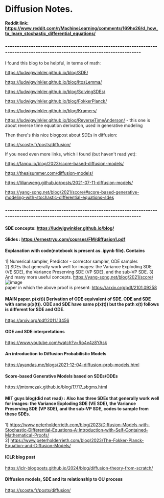# Diffusion Notes.

#### Reddit link: https://www.reddit.com/r/MachineLearning/comments/169he26/d_how_to_learn_stochastic_differential_equations/
### ---------------------------------------------------------------------------------------------------------------------------
I found this blog to be helpful, in terms of math:

https://ludwigwinkler.github.io/blog/SDE/

https://ludwigwinkler.github.io/blog/ItosLemma/

https://ludwigwinkler.github.io/blog/SolvingSDEs/

https://ludwigwinkler.github.io/blog/FokkerPlanck/

https://ludwigwinkler.github.io/blog/Kramers/

https://ludwigwinkler.github.io/blog/ReverseTimeAnderson/ - this one is about reverse time equation derivation, used in generative modeling

Then there's this nice blogpost about SDEs in diffusion:

https://scoste.fr/posts/diffusion/

If you need even more links, which I found (but haven't read yet):

https://fanpu.io/blog/2023/score-based-diffusion-models/

https://theaisummer.com/diffusion-models/

https://lilianweng.github.io/posts/2021-07-11-diffusion-models/

https://yang-song.net/blog/2021/score/#score-based-generative-modeling-with-stochastic-differential-equations-sdes
### ---------------------------------------------------------------------------------------------------------------------------

#### SDE concepts: https://ludwigwinkler.github.io/blog/

#### Slides :  https://ernestryu.com/courses/FM/diffusion1.pdf

#### Explanation with code(notebook is present as .ipynb file). Contains 
 1] Numerical sampler, Predictor - corrector sampler, ODE sampler.   
 2] SDEs that generally work well for images: the Variance Exploding SDE (VE SDE), the Variance Preserving SDE (VP SDE), and the sub-VP SDE. 
 3] And many more useful concepts.
https://yang-song.net/blog/2021/score/
![image](https://github.com/user-attachments/assets/619fe0e7-45d0-4957-8430-f4837750002b)  
paper in which the above proof is present: https://arxiv.org/pdf/2101.09258

#### MAIN paper. p(x(t)) Derivation of ODE equivalent of SDE. ODE and SDE with same p(x(t)). ODE and SDE have same p(x(t)) but the path x(t) follows is different for SDE and ODE.
https://arxiv.org/pdf/2011.13456

#### ODE and SDE interpretations
https://www.youtube.com/watch?v=Ro4v4z8YAsk

#### An introduction to Diffusion Probabilistic Models
https://ayandas.me/blogs/2021-12-04-diffusion-prob-models.html

#### Score-based Generative Models based on SDEs/ODEs 
https://jmtomczak.github.io/blog/17/17_sbgms.html

#### MIT guys blog(did not read) : Also has three SDEs that generally work well for images: the Variance Exploding SDE (VE SDE), the Variance Preserving SDE (VP SDE), and the sub-VP SDE, codes to sample from these SDEs.
1] https://www.peterholderrieth.com/blog/2023/Diffusion-Models-with-Stochastic-Differential-Equations-A-Introduction-with-Self-Contained-Mathematical-Proofs/   
2] https://www.peterholderrieth.com/blog/2023/The-Fokker-Planck-Equation-and-Diffusion-Models/

#### ICLR blog post
https://iclr-blogposts.github.io/2024/blog/diffusion-theory-from-scratch/

#### Diffusion models, SDE and its relationship to OU process
https://scoste.fr/posts/diffusion/
